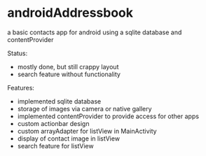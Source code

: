 # androidAddressbook

a basic contacts app for android using a sqlite database and contentProvider

Status:

- mostly done, but still crappy layout
- search feature without functionality


Features:

- implemented sqlite database
- storage of images via camera or native gallery
- implemented contentProvider to provide access for other apps
- custom actionbar design
- custom arrayAdapter for listView in MainActivity
- display of contact image in listView
- search feature for listView
